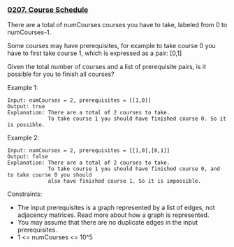 ### [0207. Course Schedule](https://leetcode.com/problems/course-schedule/)

There are a total of numCourses courses you have to take, labeled from 0 to numCourses-1.

Some courses may have prerequisites, for example to take course 0 you have to first take course 1, which is expressed as a pair: [0,1]

Given the total number of courses and a list of prerequisite pairs, is it possible for you to finish all courses?

 

Example 1:

    Input: numCourses = 2, prerequisites = [[1,0]]
    Output: true
    Explanation: There are a total of 2 courses to take. 
                 To take course 1 you should have finished course 0. So it is possible.
                 
Example 2:

    Input: numCourses = 2, prerequisites = [[1,0],[0,1]]
    Output: false
    Explanation: There are a total of 2 courses to take. 
                 To take course 1 you should have finished course 0, and to take course 0 you should
                 also have finished course 1. So it is impossible.

Constraints:

- The input prerequisites is a graph represented by a list of edges, not adjacency matrices. Read more about how a graph is represented.
- You may assume that there are no duplicate edges in the input prerequisites.
- 1 <= numCourses <= 10^5
